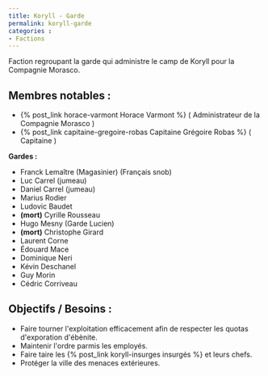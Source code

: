 ```yaml
---
title: Koryll - Garde
permalink: koryll-garde
categories :
- Factions
---
```

Faction regroupant la garde qui administre le camp de Koryll pour la Compagnie Morasco.

## Membres notables :
- {% post_link horace-varmont Horace Varmont %} ( Administrateur de la Compagnie Morasco )
- {% post_link capitaine-gregoire-robas Capitaine Grégoire Robas %} ( Capitaine )

**Gardes :**

- Franck Lemaître (Magasinier) (Français snob)
- Luc Carrel (jumeau)
- Daniel Carrel (jumeau)
- Marius Rodier
- Ludovic Baudet
- **(mort)** Cyrille Rousseau
- Hugo Mesny (Garde Lucien)
- **(mort)** Christophe Girard
- Laurent Corne
- Édouard Mace
- Dominique Neri
- Kévin Deschanel
- Guy Morin
- Cédric Corriveau

## Objectifs / Besoins :
- Faire tourner l'exploitation efficacement afin de respecter les quotas d'exporation d'ébènite.
- Maintenir l'ordre parmis les employés.
- Faire taire les {% post_link koryll-insurges insurgés %} et leurs chefs.
- Protéger la ville des menaces extérieures.
